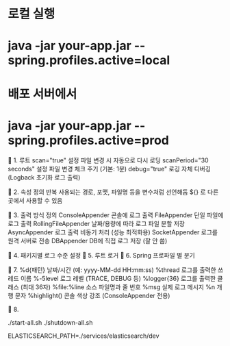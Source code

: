 # 로컬 실행
#  java -jar your-app.jar --spring.profiles.active=local

# 배포 서버에서
# java -jar your-app.jar --spring.profiles.active=prod


📌 1. <configuration> 루트
scan="true"	설정 파일 변경 시 자동으로 다시 로딩
scanPeriod="30 seconds"	설정 파일 변경 체크 주기 (기본: 1분)
debug="true"	로깅 자체 디버깅 (Logback 초기화 로그 출력)

📌 2. <property> 속성 정의
반복 사용되는 경로, 포맷, 파일명 등을 변수처럼 선언해둠
${} 로 다른 곳에서 사용할 수 있음


📌 3. <appender> 출력 방식 정의
ConsoleAppender	콘솔에 로그 출력
FileAppender	단일 파일에 로그 출력
RollingFileAppender	날짜/용량에 따라 로그 파일 분할 저장
AsyncAppender	로그 출력 비동기 처리 (성능 최적화용)
SocketAppender	로그를 원격 서버로 전송
DBAppender	DB에 직접 로그 저장 (잘 안 씀)

📌 4. <logger> 패키지별 로그 수준 설정
📌 5. <root> 루트 로거
📌 6. <springProfile> Spring 프로파일 별 분기

📌 7. <encoder>
%d{패턴}	날짜/시간 (예: yyyy-MM-dd HH:mm:ss)
%thread	로그를 출력한 쓰레드 이름
%-5level	로그 레벨 (TRACE, DEBUG 등)
%logger{36}	로그를 출력한 클래스 (최대 36자)
%file:%line	소스 파일명과 줄 번호
%msg	실제 로그 메시지
%n	개행 문자
%highlight()	콘솔 색상 강조 (ConsoleAppender 전용)

📌 8. <turboFilter>


./start-all.sh
./shutdown-all.sh

ELASTICSEARCH_PATH=./services/elasticsearch/dev